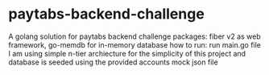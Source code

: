 # paytabs-backend-challenge
A golang solution for paytabs backend challenge
packages: fiber v2 as web framework, go-memdb for in-memory database
how to run: run main.go file
I am using simple n-tier archiecture for the simplicity of this project and database is seeded using the provided accounts mock json file
